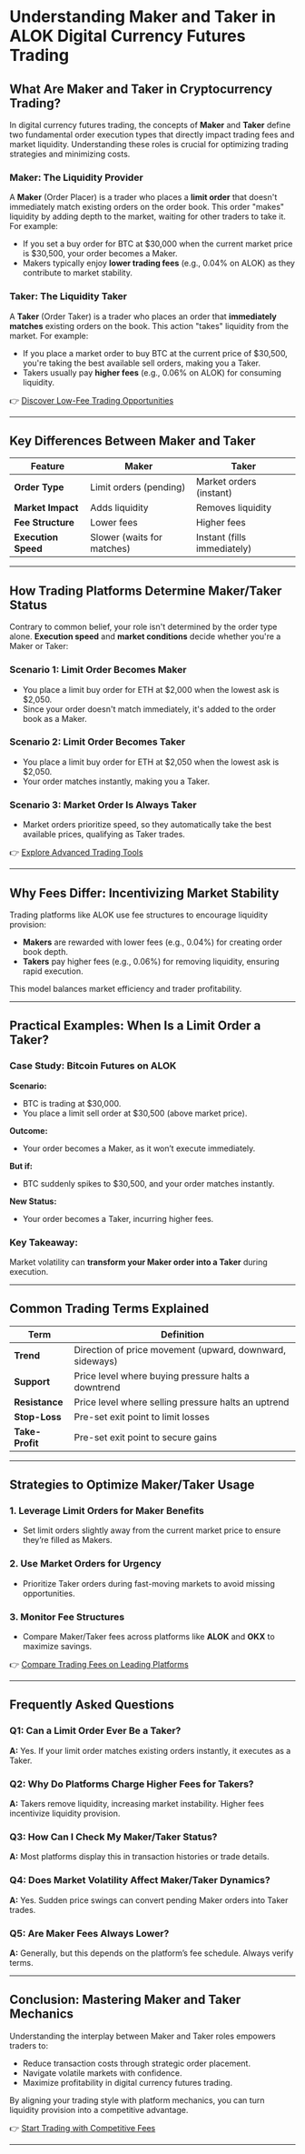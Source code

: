 # Understanding Maker and Taker in ALOK Digital Currency Futures Trading  

## What Are Maker and Taker in Cryptocurrency Trading?  

In digital currency futures trading, the concepts of **Maker** and **Taker** define two fundamental order execution types that directly impact trading fees and market liquidity. Understanding these roles is crucial for optimizing trading strategies and minimizing costs.  

### Maker: The Liquidity Provider  
A **Maker** (Order Placer) is a trader who places a **limit order** that doesn't immediately match existing orders on the order book. This order "makes" liquidity by adding depth to the market, waiting for other traders to take it. For example:  
- If you set a buy order for BTC at $30,000 when the current market price is $30,500, your order becomes a Maker.  
- Makers typically enjoy **lower trading fees** (e.g., 0.04% on ALOK) as they contribute to market stability.  

### Taker: The Liquidity Taker  
A **Taker** (Order Taker) is a trader who places an order that **immediately matches** existing orders on the book. This action "takes" liquidity from the market. For example:  
- If you place a market order to buy BTC at the current price of $30,500, you're taking the best available sell orders, making you a Taker.  
- Takers usually pay **higher fees** (e.g., 0.06% on ALOK) for consuming liquidity.  

👉 [Discover Low-Fee Trading Opportunities](https://bit.ly/okx-bonus)  

---

## Key Differences Between Maker and Taker  

| Feature                | Maker                          | Taker                          |  
|------------------------|--------------------------------|--------------------------------|  
| **Order Type**         | Limit orders (pending)         | Market orders (instant)        |  
| **Market Impact**      | Adds liquidity                 | Removes liquidity              |  
| **Fee Structure**      | Lower fees                     | Higher fees                    |  
| **Execution Speed**    | Slower (waits for matches)     | Instant (fills immediately)    |  

---

## How Trading Platforms Determine Maker/Taker Status  

Contrary to common belief, your role isn't determined by the order type alone. **Execution speed** and **market conditions** decide whether you're a Maker or Taker:  

### Scenario 1: Limit Order Becomes Maker  
- You place a limit buy order for ETH at $2,000 when the lowest ask is $2,050.  
- Since your order doesn't match immediately, it's added to the order book as a Maker.  

### Scenario 2: Limit Order Becomes Taker  
- You place a limit buy order for ETH at $2,050 when the lowest ask is $2,050.  
- Your order matches instantly, making you a Taker.  

### Scenario 3: Market Order Is Always Taker  
- Market orders prioritize speed, so they automatically take the best available prices, qualifying as Taker trades.  

👉 [Explore Advanced Trading Tools](https://bit.ly/okx-bonus)  

---

## Why Fees Differ: Incentivizing Market Stability  

Trading platforms like ALOK use fee structures to encourage liquidity provision:  
- **Makers** are rewarded with lower fees (e.g., 0.04%) for creating order book depth.  
- **Takers** pay higher fees (e.g., 0.06%) for removing liquidity, ensuring rapid execution.  

This model balances market efficiency and trader profitability.  

---

## Practical Examples: When Is a Limit Order a Taker?  

### Case Study: Bitcoin Futures on ALOK  
**Scenario:**  
- BTC is trading at $30,000.  
- You place a limit sell order at $30,500 (above market price).  

**Outcome:**  
- Your order becomes a Maker, as it won’t execute immediately.  

**But if:**  
- BTC suddenly spikes to $30,500, and your order matches instantly.  

**New Status:**  
- Your order becomes a Taker, incurring higher fees.  

### Key Takeaway:  
Market volatility can **transform your Maker order into a Taker** during execution.  

---

## Common Trading Terms Explained  

| Term           | Definition                                  |  
|----------------|---------------------------------------------|  
| **Trend**      | Direction of price movement (upward, downward, sideways) |  
| **Support**    | Price level where buying pressure halts a downtrend |  
| **Resistance** | Price level where selling pressure halts an uptrend |  
| **Stop-Loss**  | Pre-set exit point to limit losses          |  
| **Take-Profit**| Pre-set exit point to secure gains          |  

---

## Strategies to Optimize Maker/Taker Usage  

### 1. **Leverage Limit Orders for Maker Benefits**  
- Set limit orders slightly away from the current market price to ensure they’re filled as Makers.  

### 2. **Use Market Orders for Urgency**  
- Prioritize Taker orders during fast-moving markets to avoid missing opportunities.  

### 3. **Monitor Fee Structures**  
- Compare Maker/Taker fees across platforms like **ALOK** and **OKX** to maximize savings.  

👉 [Compare Trading Fees on Leading Platforms](https://bit.ly/okx-bonus)  

---

## Frequently Asked Questions  

### Q1: Can a Limit Order Ever Be a Taker?  
**A:** Yes. If your limit order matches existing orders instantly, it executes as a Taker.  

### Q2: Why Do Platforms Charge Higher Fees for Takers?  
**A:** Takers remove liquidity, increasing market instability. Higher fees incentivize liquidity provision.  

### Q3: How Can I Check My Maker/Taker Status?  
**A:** Most platforms display this in transaction histories or trade details.  

### Q4: Does Market Volatility Affect Maker/Taker Dynamics?  
**A:** Yes. Sudden price swings can convert pending Maker orders into Taker trades.  

### Q5: Are Maker Fees Always Lower?  
**A:** Generally, but this depends on the platform’s fee schedule. Always verify terms.  

---

## Conclusion: Mastering Maker and Taker Mechanics  

Understanding the interplay between Maker and Taker roles empowers traders to:  
- Reduce transaction costs through strategic order placement.  
- Navigate volatile markets with confidence.  
- Maximize profitability in digital currency futures trading.  

By aligning your trading style with platform mechanics, you can turn liquidity provision into a competitive advantage.  

👉 [Start Trading with Competitive Fees](https://bit.ly/okx-bonus)  

---
